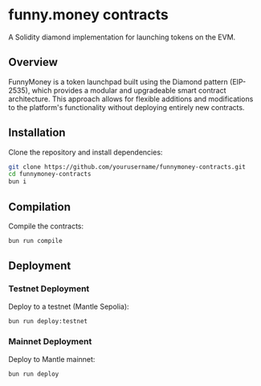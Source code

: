 # funny.money contracts

A Solidity diamond implementation for launching tokens on the EVM.

## Overview

FunnyMoney is a token launchpad built using the Diamond pattern (EIP-2535), which provides a modular and upgradeable smart contract architecture. This approach allows for flexible additions and modifications to the platform's functionality without deploying entirely new contracts.

## Installation

Clone the repository and install dependencies:

```bash
git clone https://github.com/yourusername/funnymoney-contracts.git
cd funnymoney-contracts
bun i
```

## Compilation

Compile the contracts:

```bash
bun run compile
```

## Deployment

### Testnet Deployment

Deploy to a testnet (Mantle Sepolia):

```bash
bun run deploy:testnet
```

### Mainnet Deployment

Deploy to Mantle mainnet:

```bash
bun run deploy
```
